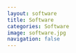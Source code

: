 ```yaml
---
layout: software
title: Software
categories: Software
image: software.jpg
navigation: false
---
```


